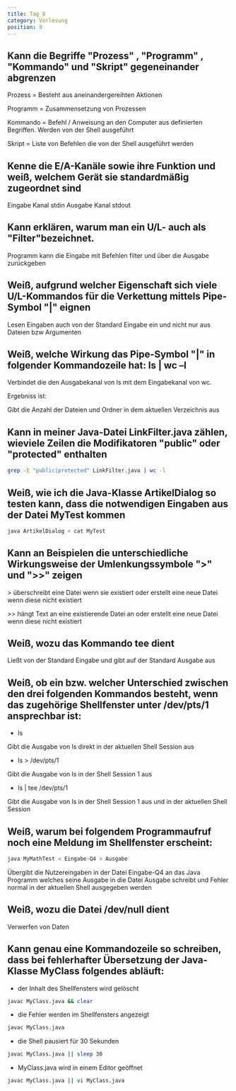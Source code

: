 ```yaml
---
title: Tag 8
category: Vorlesung
position: 9
---
```

## Kann die Begriffe "Prozess" , "Programm" , "Kommando" und "Skript" gegeneinander abgrenzen

Prozess = Besteht aus aneinandergereihten Aktionen

Programm = Zusammensetzung von Prozessen

Kommando = Befehl / Anweisung an den Computer aus definierten Begriffen. Werden von der Shell ausgeführt

Skript = Liste von Befehlen die von der Shell ausgeführt werden

## Kenne die E/A-Kanäle sowie ihre Funktion und weiß, welchem Gerät sie standardmäßig zugeordnet sind

Eingabe Kanal stdin
Ausgabe Kanal stdout

## Kann erklären, warum man ein U/L- auch als "Filter"bezeichnet.

Programm kann die Eingabe mit Befehlen filter und über die Ausgabe zurückgeben

## Weiß, aufgrund welcher Eigenschaft sich viele U/L-Kommandos für die Verkettung mittels Pipe-Symbol "|" eignen

Lesen Eingaben auch von der Standard Eingabe ein und nicht nur aus Dateien bzw Argumenten

## Weiß, welche Wirkung das Pipe-Symbol "|" in folgender Kommandozeile hat: ls | wc –l

Verbindet die den Ausgabekanal von ls mit dem Eingabekanal von wc.

Ergebniss ist:

Gibt die Anzahl der Dateien und Ordner in dem aktuellen Verzeichnis aus

## Kann in meiner Java-Datei LinkFilter.java zählen, wieviele Zeilen die Modifikatoren "public" oder "protected" enthalten

```bash
grep -E "public|protected" LinkFilter.java | wc -l
```

## Weiß, wie ich die Java-Klasse ArtikelDialog so testen kann, dass die notwendigen Eingaben aus der Datei MyTest kommen

```bash
java ArtikelDialog < cat MyTest
```

## Kann an Beispielen die unterschiedliche Wirkungsweise der Umlenkungssymbole ">" und ">>" zeigen

*>* überschreibt eine Datei wenn sie existiert oder erstellt eine neue Datei wenn diese nicht existiert

*>>* hängt Text an eine existierende Datei an oder erstellt eine neue Datei wenn diese nicht existiert

## Weiß, wozu das Kommando tee dient

Ließt von der Standard Eingabe und gibt auf der Standard Ausgabe aus

## Weiß, ob ein bzw. welcher Unterschied zwischen den drei folgenden Kommandos besteht, wenn das zugehörige Shellfenster unter /dev/pts/1 ansprechbar ist:

- ls

Gibt die Ausgabe von ls direkt in der aktuellen Shell Session aus

- ls > /dev/pts/1

Gibt die Ausgabe von ls in der Shell Session 1 aus

- ls | tee /dev/pts/1

Gibt die Ausgabe von ls in der Shell Session 1 aus und in der aktuellen Shell Session

## Weiß, warum bei folgendem Programmaufruf noch eine Meldung im Shellfenster erscheint:

```bash
java MyMathTest < Eingabe-Q4 > Ausgabe
```

Übergibt die Nutzereingaben in der Datei Eingabe-Q4 an das Java Programm welches seine Ausgabe in die Datei Ausgabe schreibt und Fehler normal in der aktuellen Shell ausgegeben werden

## Weiß, wozu die Datei /dev/null dient

Verwerfen von Daten

## Kann genau eine Kommandozeile so schreiben, dass bei fehlerhafter Übersetzung der Java-Klasse MyClass folgendes abläuft:

- der Inhalt des Shellfensters wird gelöscht

```bash
javac MyClass.java && clear
````

- die Fehler werden im Shellfensters angezeigt

```bash
javac MyClass.java
```

- die Shell pausiert für 30 Sekunden

```bash
javac MyClass.java || sleep 30
```

- MyClass.java wird in einem Editor geöffnet

```bash
javac MyClass.java || vi MyClass.java
```